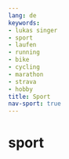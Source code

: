 ```yaml
---
lang: de
keywords:
- lukas singer
- sport
- laufen
- running
- bike
- cycling
- marathon
- strava
- hobby
title: Sport
nav-sport: true
---
```


# sport

